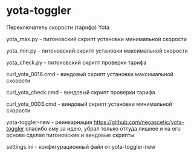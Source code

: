 # yota-toggler
Переключатель скорости (тарифа) Yota

yota_max.py - питоновский скрипт установки минимальной скорости

yota_min.py - питоновский скрипт установки максимальной скорости

yota_check.py - питоновский скрипт проверки тарифа

curl_yota_0016.cmd - виндовый скрипт установки максимальной скорости

curl_yota_check.cmd - виндовый скрипт проверки тарифа

curl_yota_0003.cmd - виндовый скрипт установки минимальной скорости

yota-toggler-new - реинкарнация https://github.com/neoascetic/yota-toggler спасибо ему за идею, убрал только оттуда лишнее и на его основе сделал питоновские и виндовые скрипты

settings.ini - конфигурационный файл от yota-toggler-new
